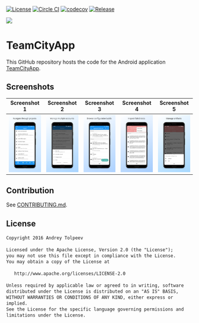 [![License](https://img.shields.io/badge/license-Apache_2.0-blue.svg)](http://www.apache.org/licenses/LICENSE-2.0)
[![Circle CI](https://circleci.com/gh/vase4kin/TeamCityApp/tree/master.svg?style=shield)](https://circleci.com/gh/vase4kin/TeamCityApp/tree/master)
[![codecov](https://codecov.io/gh/vase4kin/TeamCityApp/branch/master/graph/badge.svg)](https://codecov.io/gh/vase4kin/TeamCityApp)
[![Release](https://img.shields.io/badge/release-1.3.5.1-blue.svg)](https://github.com/vase4kin/TeamCityApp/releases/latest)

<img src="https://github.com/vase4kin/TeamCityApp/raw/dev/res/screenshots/feature-graphic.png">

# TeamCityApp
This GitHub repository hosts the code for the Android application [TeamCityApp](https://play.google.com/store/apps/details?id=com.github.vase4kin.teamcityapp).

## Screenshots

Screenshot 1 | Screenshot 2 | Screenshot 3 | Screenshot 4 | Screenshot 5 | 
:-------------------------:|:-------------------------:|:-------------------------:|:-------------------------:|:-------------------------:|
![Screenshot 1](https://github.com/vase4kin/TeamCityApp/raw/dev/res/screenshots/Phone%20Screenshot%201.png) | ![Screenshot 2](https://github.com/vase4kin/TeamCityApp/raw/dev/res/screenshots/Phone%20Screenshot%202.png) | ![Screenshot 3](https://github.com/vase4kin/TeamCityApp/raw/dev/res/screenshots/Phone%20Screenshot%203.png) | ![Screenshot 4](https://github.com/vase4kin/TeamCityApp/raw/dev/res/screenshots/Phone%20Screenshot%206.png) | ![Screenshot 5](https://github.com/vase4kin/TeamCityApp/raw/dev/res/screenshots/Phone%20Screenshot%207.png)

## Contribution
See [CONTRIBUTING.md](CONTRIBUTING.md).

## License

    Copyright 2016 Andrey Tolpeev

    Licensed under the Apache License, Version 2.0 (the "License");
    you may not use this file except in compliance with the License.
    You may obtain a copy of the License at

       http://www.apache.org/licenses/LICENSE-2.0

    Unless required by applicable law or agreed to in writing, software
    distributed under the License is distributed on an "AS IS" BASIS,
    WITHOUT WARRANTIES OR CONDITIONS OF ANY KIND, either express or implied.
    See the License for the specific language governing permissions and
    limitations under the License.

